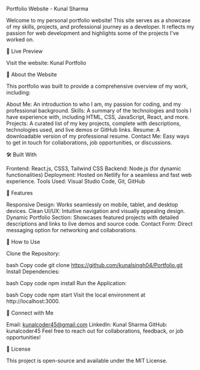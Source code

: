 Portfolio Website - Kunal Sharma

Welcome to my personal portfolio website! This site serves as a showcase of my skills, projects, and professional journey as a developer. It reflects my passion for web development and highlights some of the projects I've worked on.

🚀 Live Preview

Visit the website: Kunal Portfolio

📝 About the Website

This portfolio was built to provide a comprehensive overview of my work, including:

About Me: An introduction to who I am, my passion for coding, and my professional background.
Skills: A summary of the technologies and tools I have experience with, including HTML, CSS, JavaScript, React, and more.
Projects: A curated list of my key projects, complete with descriptions, technologies used, and live demos or GitHub links.
Resume: A downloadable version of my professional resume.
Contact Me: Easy ways to get in touch for collaborations, job opportunities, or discussions.

🛠 Built With

Frontend: React.js, CSS3, Tailwind CSS
Backend: Node.js (for dynamic functionalities)
Deployment: Hosted on Netlify for a seamless and fast web experience.
Tools Used: Visual Studio Code, Git, GitHub

🌟 Features

Responsive Design: Works seamlessly on mobile, tablet, and desktop devices.
Clean UI/UX: Intuitive navigation and visually appealing design.
Dynamic Portfolio Section: Showcases featured projects with detailed descriptions and links to live demos and source code.
Contact Form: Direct messaging option for networking and collaborations.

📄 How to Use

Clone the Repository:

bash
Copy code
git clone https://github.com/kunalsingh04/Portfolio.git
Install Dependencies:

bash
Copy code
npm install
Run the Application:

bash
Copy code
npm start
Visit the local environment at http://localhost:3000.

🤝 Connect with Me

Email: kunalcoder45@gmail.com
LinkedIn: Kunal Sharma
GitHub: kunalcoder45
Feel free to reach out for collaborations, feedback, or job opportunities!

📜 License

This project is open-source and available under the MIT License.
